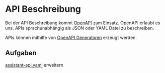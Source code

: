 # API Beschreibung

Bei der API Beschreibung kommt [OpenAPI](https://www.openapis.org/) zum Einsatz.
OpenAPI erlaubt es uns, APIs sprachunabhängig als JSON oder YAML Datei zu beschreiben.

APIs können mithilfe von [OpenAPI Generatoren](https://openapi-generator.tech/) erzeugt werden.

## Aufgaben

[assistant-api.yaml](assistant-api.yaml) erweitern.
